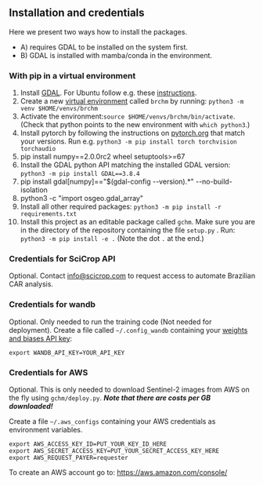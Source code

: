 ## Installation and credentials

Here we present two ways how to install the packages. 
- A) requires GDAL to be installed on the system first. 
- B) GDAL is installed with mamba/conda in the environment.

### With pip in a virtual environment

1. Install [GDAL](https://gdal.org/). For Ubuntu follow e.g. these [instructions](https://mothergeo-py.readthedocs.io/en/latest/development/how-to/gdal-ubuntu-pkg.html).
2. Create a new [virtual environment](https://packaging.python.org/en/latest/guides/installing-using-pip-and-virtual-environments/) called `brchm` by running: `python3 -m venv $HOME/venvs/brchm`
3. Activate the environment:`source $HOME/venvs/brchm/bin/activate`. (Check that python points to the new environment with `which python3`.)
4. Install pytorch by following the instructions on [pytorch.org](https://pytorch.org/) that match your versions. Run e.g. `python3 -m pip install torch torchvision torchaudio`
5. pip install numpy==2.0.0rc2 wheel setuptools>=67
6. Install the GDAL python API matching the installed GDAL version: `python3 -m pip install GDAL==3.8.4`
7. pip install gdal[numpy]=="$(gdal-config --version).*" --no-build-isolation
8. python3 -c "import osgeo.gdal_array"
9. Install all other required packages: `python3 -m pip install -r requirements.txt`
10. Install this project as an editable package called `gchm`. Make sure you are in the directory of the repository containing the file `setup.py` . 
  Run: `python3 -m pip install -e .` (Note the dot `.` at the end.)

### Credentials for SciCrop API
Optional. Contact info@scicrop.com to request access to automate Brazilian CAR analysis.


### Credentials for wandb
Optional. Only needed to run the training code (Not needed for deployment).
Create a file called `~/.config_wandb` containing your [weights and biases API key](https://docs.wandb.ai/quickstart): 
```
export WANDB_API_KEY=YOUR_API_KEY
```


### Credentials for AWS
Optional. This is only needed to download Sentinel-2 images from AWS on the fly using `gchm/deploy.py`. 
***Note that there are costs per GB downloaded!***

Create a file `~/.aws_configs` containing your AWS credentials as environment variables. 
```
export AWS_ACCESS_KEY_ID=PUT_YOUR_KEY_ID_HERE
export AWS_SECRET_ACCESS_KEY=PUT_YOUR_SECRET_ACCESS_KEY_HERE
export AWS_REQUEST_PAYER=requester
```
To create an AWS account go to: https://aws.amazon.com/console/
